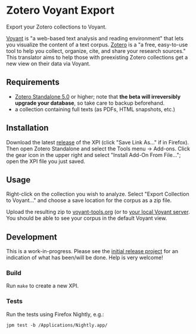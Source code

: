 # Zotero Voyant Export

Export your Zotero collections to Voyant.

[Voyant](http://voyant-tools.org/) is "a web-based text analysis and reading
environment" that lets you visualize the content of a text
corpus. [Zotero](https://www.zotero.org/) is a "a free, easy-to-use tool to help
you collect, organize, cite, and share your research sources." This translator
aims to help those with preexisting Zotero collections get a new view on their
data via Voyant.

## Requirements

* [Zotero Standalone 5.0][zot] or higher; note that **the beta will irreversibly
upgrade your database**, so take care to backup beforehand.
* a collection containing full texts (as PDFs, HTML snapshots, etc.)

## Installation

Download the latest [release][release] of the XPI (click "Save Link As..." if in
Firefox). Then open Zotero Standalone and select the Tools menu -> Add-ons.
Click the gear icon in the upper right and select "Install Add-On From File...";
open the XPI file you just saved.

## Usage

Right-click on the collection you wish to analyze. Select "Export Collection to
Voyant..." and choose a save location for the corpus as a zip file.

Upload the resulting zip to [voyant-tools.org](voyant-tools.org) (or
to [your local Voyant server][local-voyant]. You should be able to see your
corpus in the default Voyant view.

## Development

This is a work-in-progress. Please see the [initial release project][project]
for an indication of what has been/will be done. Help is very welcome!

### Build

Run `make` to create a new XPI.

### Tests

Run the tests using Firefox Nightly, e.g.:

```
jpm test -b /Applications/Nightly.app/
```

[local-voyant]: http://docs.voyant-tools.org/resources/run-your-own/voyant-server/
[zot]: https://forums.zotero.org/discussion/59829/zotero-5.0-beta/
[release]: https://github.com/corajr/zotero-voyant-export/releases
[project]: https://github.com/corajr/zotero-voyant-export/projects/1
